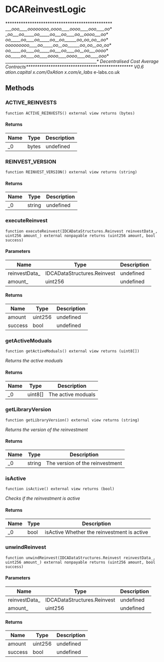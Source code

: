 # DCAReinvestLogic





************************************************ ____ooo____oooooooo_oooo____oooo____ooo____oo_* __oo___oo_____oo_____oo___oo____oo__oooo___oo_* _oo_____oo____oo_____oo__oo______oo_oo_oo__oo_* _ooooooooo____oo_____oo__oo______oo_oo__oo_oo_* _oo_____oo____oo_____oo___oo____oo__oo___oooo_* _oo_____oo____oo____oooo____oooo____oo____ooo_* ______________________________________________*    Decentralised Cost Average Contracts************************************************                  V0.6  ation.capital  x.com/0xAtion  x.com/e_labs_  e-labs.co.uk



## Methods

### ACTIVE_REINVESTS

```solidity
function ACTIVE_REINVESTS() external view returns (bytes)
```






#### Returns

| Name | Type | Description |
|---|---|---|
| _0 | bytes | undefined |

### REINVEST_VERSION

```solidity
function REINVEST_VERSION() external view returns (string)
```






#### Returns

| Name | Type | Description |
|---|---|---|
| _0 | string | undefined |

### executeReinvest

```solidity
function executeReinvest(IDCADataStructures.Reinvest reinvestData_, uint256 amount_) external nonpayable returns (uint256 amount, bool success)
```





#### Parameters

| Name | Type | Description |
|---|---|---|
| reinvestData_ | IDCADataStructures.Reinvest | undefined |
| amount_ | uint256 | undefined |

#### Returns

| Name | Type | Description |
|---|---|---|
| amount | uint256 | undefined |
| success | bool | undefined |

### getActiveModuals

```solidity
function getActiveModuals() external view returns (uint8[])
```



*Returns the active moduals*


#### Returns

| Name | Type | Description |
|---|---|---|
| _0 | uint8[] | The active moduals |

### getLibraryVersion

```solidity
function getLibraryVersion() external view returns (string)
```



*Returns the version of the reinvestment*


#### Returns

| Name | Type | Description |
|---|---|---|
| _0 | string | The version of the reinvestment |

### isActive

```solidity
function isActive() external view returns (bool)
```



*Checks if the reinvestment is active*


#### Returns

| Name | Type | Description |
|---|---|---|
| _0 | bool | isActive Whether the reinvestment is active |

### unwindReinvest

```solidity
function unwindReinvest(IDCADataStructures.Reinvest reinvestData_, uint256 amount_) external nonpayable returns (uint256 amount, bool success)
```





#### Parameters

| Name | Type | Description |
|---|---|---|
| reinvestData_ | IDCADataStructures.Reinvest | undefined |
| amount_ | uint256 | undefined |

#### Returns

| Name | Type | Description |
|---|---|---|
| amount | uint256 | undefined |
| success | bool | undefined |




